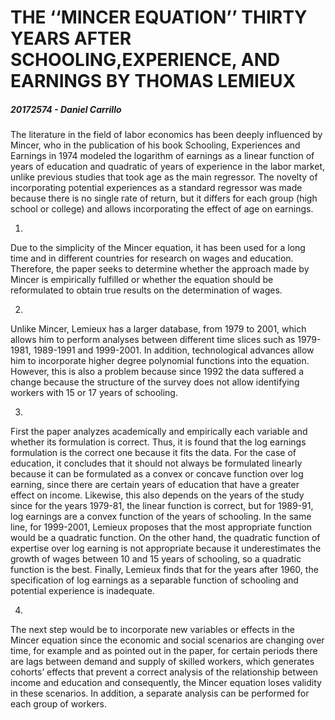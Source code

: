 # THE ‘‘MINCER EQUATION’’ THIRTY YEARS AFTER SCHOOLING,EXPERIENCE, AND EARNINGS BY THOMAS LEMIEUX

##### 20172574 - Daniel Carrillo


The literature in the field of labor economics has been deeply influenced by Mincer, who in the publication of his book Schooling, Experiences and Earnings in 1974 modeled the logarithm of earnings as a linear function of years of education and quadratic of years of experience in the labor market, unlike previous studies that took age as the main regressor. The novelty of incorporating potential experiences as a standard regressor was made because there is no single rate of return, but it differs for each group (high school or college) and allows incorporating the effect of age on earnings.

1.
Due to the simplicity of the Mincer equation, it has been used for a long time and in different countries for research on wages and education. Therefore, the paper seeks to determine whether the approach made by Mincer is empirically fulfilled or whether the equation should be reformulated to obtain true results on the determination of wages.

2.
Unlike Mincer, Lemieux has a larger database, from 1979 to 2001, which allows him to perform analyses between different time slices such as 1979-1981, 1989-1991 and 1999-2001. In addition, technological advances allow him to incorporate higher degree polynomial functions into the equation. However, this is also a problem because since 1992 the data suffered a change because the structure of the survey does not allow identifying workers with 15 or 17 years of schooling.

3.
First the paper analyzes academically and empirically each variable and whether its formulation is correct. Thus, it is found that the log earnings formulation is the correct one because it fits the data. For the case of education, it concludes that it should not always be formulated linearly because it can be formulated as a convex or concave function over log earning, since there are certain years of education that have a greater effect on income. Likewise, this also depends on the years of the study since for the years 1979-81, the linear function is correct, but for 1989-91, log earnings are a convex function of the years of schooling. In the same line, for 1999-2001, Lemieux proposes that the most appropriate function would be a quadratic function. On the other hand, the quadratic function of expertise over log earning is not appropriate because it underestimates the growth of wages between 10 and 15 years of schooling, so a quadratic function is the best.  Finally, Lemieux finds that for the years after 1960, the specification of log earnings as a separable function of schooling and potential experience is inadequate.

4.
The next step would be to incorporate new variables or effects in the Mincer equation since the economic and social scenarios are changing over time, for example and as pointed out in the paper, for certain periods there are lags between demand and supply of skilled workers, which generates cohorts’ effects that prevent a correct analysis of the relationship between income and education and consequently, the Mincer equation loses validity in these scenarios. In addition, a separate analysis can be performed for each group of workers.
